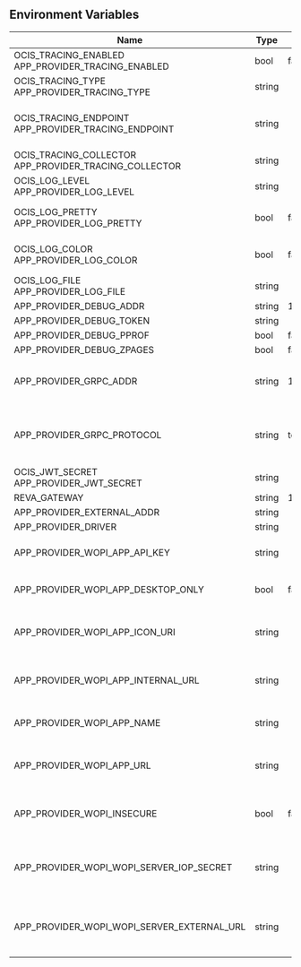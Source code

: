 ## Environment Variables

| Name | Type | Default Value | Description |
|------|------|---------------|-------------|
| OCIS_TRACING_ENABLED<br/>APP_PROVIDER_TRACING_ENABLED | bool | false | Activates tracing.|
| OCIS_TRACING_TYPE<br/>APP_PROVIDER_TRACING_TYPE | string |  | |
| OCIS_TRACING_ENDPOINT<br/>APP_PROVIDER_TRACING_ENDPOINT | string |  | The endpoint to the tracing collector.|
| OCIS_TRACING_COLLECTOR<br/>APP_PROVIDER_TRACING_COLLECTOR | string |  | |
| OCIS_LOG_LEVEL<br/>APP_PROVIDER_LOG_LEVEL | string |  | The log level.|
| OCIS_LOG_PRETTY<br/>APP_PROVIDER_LOG_PRETTY | bool | false | Activates pretty log output.|
| OCIS_LOG_COLOR<br/>APP_PROVIDER_LOG_COLOR | bool | false | Activates colorized log output.|
| OCIS_LOG_FILE<br/>APP_PROVIDER_LOG_FILE | string |  | The target log file.|
| APP_PROVIDER_DEBUG_ADDR | string | 127.0.0.1:9165 | |
| APP_PROVIDER_DEBUG_TOKEN | string |  | |
| APP_PROVIDER_DEBUG_PPROF | bool | false | |
| APP_PROVIDER_DEBUG_ZPAGES | bool | false | |
| APP_PROVIDER_GRPC_ADDR | string | 127.0.0.1:9164 | The address of the grpc service.|
| APP_PROVIDER_GRPC_PROTOCOL | string | tcp | The transport protocol of the grpc service.|
| OCIS_JWT_SECRET<br/>APP_PROVIDER_JWT_SECRET | string |  | |
| REVA_GATEWAY | string | 127.0.0.1:9142 | |
| APP_PROVIDER_EXTERNAL_ADDR | string |  | |
| APP_PROVIDER_DRIVER | string |  | |
| APP_PROVIDER_WOPI_APP_API_KEY | string |  | api key for the wopi app|
| APP_PROVIDER_WOPI_APP_DESKTOP_ONLY | bool | false | offer this app only on desktop|
| APP_PROVIDER_WOPI_APP_ICON_URI | string |  | uri to an app icon to be used by clients|
| APP_PROVIDER_WOPI_APP_INTERNAL_URL | string |  | internal url to the app, eg in your DMZ|
| APP_PROVIDER_WOPI_APP_NAME | string |  | human readable app name|
| APP_PROVIDER_WOPI_APP_URL | string |  | url for end users to access the app|
| APP_PROVIDER_WOPI_INSECURE | bool | false | allow insecure connections to the app|
| APP_PROVIDER_WOPI_WOPI_SERVER_IOP_SECRET | string |  | shared secret of the CS3org WOPI server|
| APP_PROVIDER_WOPI_WOPI_SERVER_EXTERNAL_URL | string |  | external url of the CS3org WOPI server|